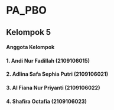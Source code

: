# PA_PBO

## Kelompok 5
#### Anggota Kelompok
#### 1. Andi Nur Fadillah         (2109106015)
#### 2. Adlina Safa Sephia Putri  (2109106021)
#### 3. Al Fiana Nur Priyanti     (2109106022)
#### 4. Shafira Octafia           (2109106023)
